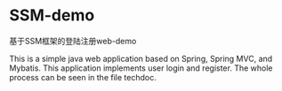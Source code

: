 ﻿# SSM-demo
基于SSM框架的登陆注册web-demo


This is a simple java web application based on Spring, Spring MVC, and Mybatis. This application implements user login and register. The whole process can be seen in the file techdoc.

